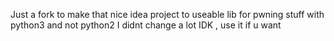 Just a fork to make that nice idea project to useable lib for pwning stuff with python3 and not python2 
I didnt change a lot 
IDK , use it if u want
